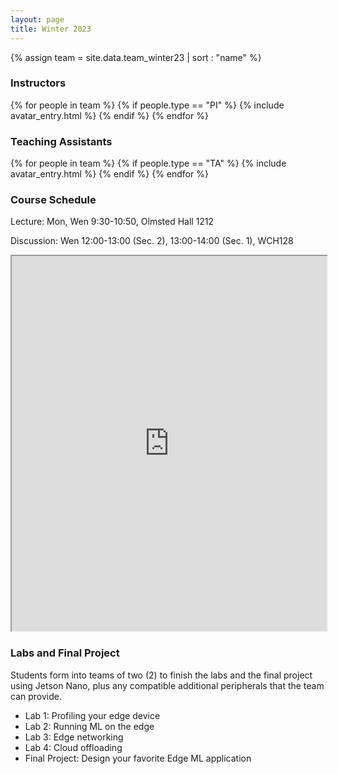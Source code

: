 ```yaml
---
layout: page
title: Winter 2023
---
```


{% assign team = site.data.team_winter23 | sort : "name" %}

### Instructors

<div class="clearfix">
{% for people in team %} 
    {% if people.type == "PI" %} 
        {% include avatar_entry.html %} 
    {% endif %} 
{% endfor %}
</div>

### Teaching Assistants
<div class="clearfix">
{% for people in team %} 
    {% if people.type == "TA" %} 
        {% include avatar_entry.html %} 
    {% endif %} 
{% endfor %}
</div>

### Course Schedule

Lecture: Mon, Wen 9:30-10:50, Olmsted Hall 1212

Discussion: Wen 12:00-13:00 (Sec. 2), 13:00-14:00 (Sec. 1), WCH128

<iframe style="width:100%; height:600px; overflow:hidden" src="https://docs.google.com/spreadsheets/d/e/2PACX-1vSndp1VlhR48elmZEjsBQVyZ0-egKxLLYYWanEz1kNsOMQfT3Tdr1IImkOmiMAgGqTsvEtVBj0ewGnG/pubhtml?widget=false&amp;chrome=false&amp;gid=0&amp;range=A1:G21&amp;headers=false"></iframe>

### Labs and Final Project
Students form into teams of two (2) to finish the labs and the final project using Jetson Nano, plus any compatible additional peripherals that the team can provide.

- Lab 1: Profiling your edge device
- Lab 2: Running ML on the edge
- Lab 3: Edge networking
- Lab 4: Cloud offloading
- Final Project: Design your favorite Edge ML application
